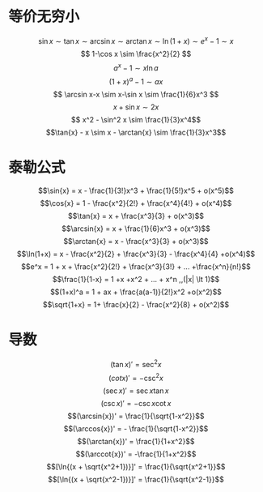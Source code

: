 # 等价无穷小
$$
\sin x \sim \tan x \sim \arcsin x \sim \arctan x \sim \ln (1+x) \sim e^x-1 \sim x
$$
$$
1-\cos x \sim \frac{x^2}{2}
$$
$$ a^x-1 \sim x\ln a $$
$$ (1+x)^a-1 \sim ax $$
$$ 
\arcsin x-x \sim x-\sin x \sim \frac{1}{6}x^3 
$$
$$ x+\sin x \sim 2x $$
$$ x^2 - \sin^2 x \sim \frac{1}{3}x^4$$
$$\tan{x} - x  \sim x - \arctan{x} \sim \frac{1}{3}x^3$$

# 泰勒公式
$$\sin{x} = x - \frac{1}{3!}x^3 + \frac{1}{5!}x^5 + o(x^5)$$
$$\cos{x} = 1 - \frac{x^2}{2!} + \frac{x^4}{4!} + o(x^4)$$
$$\tan{x} = x + \frac{x^3}{3} + o(x^3)$$
$$\arcsin{x} = x + \frac{1}{6}x^3 + o(x^3)$$
$$\arctan{x} = x - \frac{x^3}{3} + o(x^3)$$
$$\ln(1+x) = x - \frac{x^2}{2} + \frac{x^3}{3} - \frac{x^4}{4} +o(x^4)$$
$$e^x = 1 + x + \frac{x^2}{2!} + \frac{x^3}{3!} + ... +\frac{x^n}{n!}$$
$$\frac{1}{1-x} = 1 +x +x^2 + ... + x^n ,,(|x| \lt 1)$$
$$(1+x)^a = 1 + ax + \frac{a(a-1)}{2!}x^2 +o(x^2)$$ 
$$\sqrt{1+x} = 1+ \frac{x}{2} - \frac{x^2}{8} + o(x^2)$$
<!-- $$\lim_{x \to ?} \frac{f(x)}{g(x)} \xlongequal [\frac{\infty}{\infty}] {\frac{0}{0}} \lim_{x \to ?} \frac{f'(x)}{g'(x)}$$ -->
# 导数
$$(\tan{x})' = \sec^2{x}$$
$$(cot{x})' = -\csc^2{x}$$
$$(\sec{x})' = \sec{x} \tan{x}$$ 
$$(\csc{x})' = -\csc{x} \cot{x}$$
$$(\arcsin{x})' = \frac{1}{\sqrt{1-x^2}}$$ 
$$(\arccos{x})' = - \frac{1}{\sqrt{1-x^2}}$$
$$(\arctan{x})' = \frac{1}{1+x^2}$$ 
$$(\arccot{x})' = -\frac{1}{1+x^2}$$
$$[\ln{(x + \sqrt{x^2+1})}]' = \frac{1}{\sqrt{x^2+1}}$$ 
$$[\ln{(x + \sqrt{x^2-1})}]' = \frac{1}{\sqrt{x^2-1}}$$